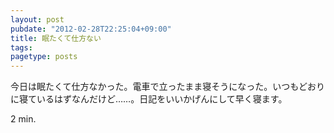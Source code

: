 ```yaml
---
layout: post
pubdate: "2012-02-28T22:25:04+09:00"
title: 眠たくて仕方ない
tags: 
pagetype: posts
---
```

今日は眠たくて仕方なかった。電車で立ったまま寝そうになった。いつもどおりに寝ているはずなんだけど……。日記をいいかげんにして早く寝ます。

2 min.
